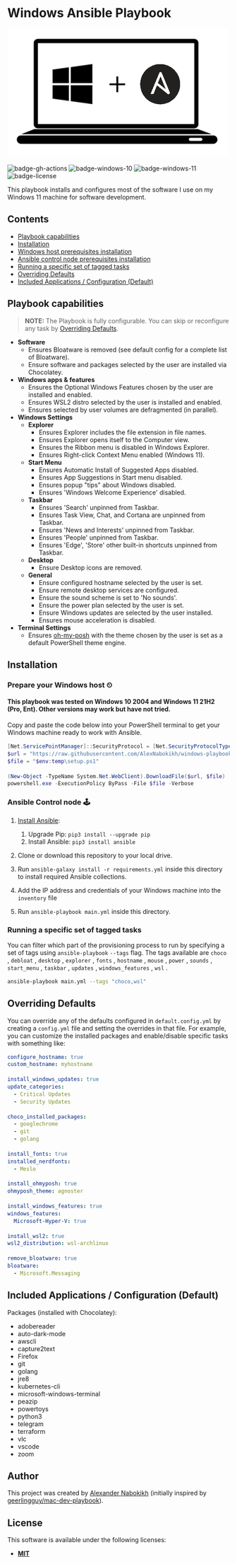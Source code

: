 # Windows Ansible Playbook

![Logo](files/logo.png)

![badge-gh-actions]
![badge-windows-10]
![badge-windows-11]
![badge-license]

This playbook installs and configures most of the software I use on my Windows 11 machine for software development.

## Contents

- [Playbook capabilities](#playbook-capabilities)
- [Installation](#installation)
- [Windows host prerequisites installation](#prepare-your-windows-host-)
- [Ansible control node prerequisites installation](#ansible-control-node-)
- [Running a specific set of tagged tasks](#running-a-specific-set-of-tagged-tasks)
- [Overriding Defaults](#overriding-defaults)
- [Included Applications / Configuration (Default)](#included-applications--configuration-default)

## Playbook capabilities

> **NOTE:** The Playbook is fully configurable. You can skip or reconfigure any task by [Overriding Defaults](#overriding-defaults).

- **Software**
  - Ensures Bloatware is removed (see default config for a complete list of Bloatware).
  - Ensure software and packages selected by the user are installed via Chocolatey.
- **Windows apps & features**
  - Ensures the Optional Windows Features chosen by the user are installed and enabled.
  - Ensures WSL2 distro selected by the user is installed and enabled.
  - Ensures selected by user volumes are defragmented (in parallel).
- **Windows Settings**
  - **Explorer**
    - Ensures Explorer includes the file extension in file names.
    - Ensures Explorer opens itself to the Computer view.
    - Ensures the Ribbon menu is disabled in Windows Explorer.
    - Ensures Right-click Context Menu enabled (Windows 11).
  - **Start Menu**
    - Ensures Automatic Install of Suggested Apps disabled.
    - Ensures App Suggestions in Start menu disabled.
    - Ensures popup "tips" about Windows disabled.
    - Ensures 'Windows Welcome Experience' disabled.
  - **Taskbar**
    - Ensures 'Search' unpinned from Taskbar.
    - Ensures Task View, Chat, and Cortana are unpinned from Taskbar.
    - Ensures 'News and Interests' unpinned from Taskbar.
    - Ensures 'People' unpinned from Taskbar.
    - Ensures 'Edge', 'Store' other built-in shortcuts unpinned from Taskbar.
  - **Desktop**
    - Ensure Desktop icons are removed.
  - **General**
    - Ensure configured hostname selected by the user is set.
    - Ensure remote desktop services are configured.
    - Ensure the sound scheme is set to 'No sounds'.
    - Ensure the power plan selected by the user is set.
    - Ensure Windows updates are selected by the user installed.
    - Ensures mouse acceleration is disabled.
- **Terminal Settings**
  - Ensures [oh-my-posh](https://ohmyposh.dev/) with the theme chosen by the user is set as a default PowerShell theme engine.

## Installation

### Prepare your Windows host ⏲

#### **This playbook was tested on Windows 10 2004 and Windows 11 21H2 (Pro, Ent). Other versions may work but have not tried.**

Copy and paste the code below into your PowerShell terminal to get your Windows machine ready to work with Ansible.

```powershell
[Net.ServicePointManager]::SecurityProtocol = [Net.SecurityProtocolType]::Tls12
$url = "https://raw.githubusercontent.com/AlexNabokikh/windows-playbook/master/setup.ps1"
$file = "$env:temp\setup.ps1"

(New-Object -TypeName System.Net.WebClient).DownloadFile($url, $file)
powershell.exe -ExecutionPolicy ByPass -File $file -Verbose
```

### Ansible Control node 🕹

1. [Install Ansible](https://docs.ansible.com/ansible/latest/installation_guide/index.html):

   1. Upgrade Pip: `pip3 install --upgrade pip`
   2. Install Ansible: `pip3 install ansible`

2. Clone or download this repository to your local drive.
3. Run `ansible-galaxy install -r requirements.yml` inside this directory to install required Ansible collections.
4. Add the IP address and credentials of your Windows machine into the `inventory` file
5. Run `ansible-playbook main.yml` inside this directory.

### Running a specific set of tagged tasks

You can filter which part of the provisioning process to run by specifying a set of tags using `ansible-playbook` `--tags` flag. The tags available are `choco` , `debloat` , `desktop` , `explorer` , `fonts` , `hostname` , `mouse` , `power` , `sounds` , `start_menu` , `taskbar` , `updates` , `windows_features` , `wsl` .

```sh
ansible-playbook main.yml --tags "choco,wsl"
```

## Overriding Defaults

You can override any of the defaults configured in `default.config.yml` by creating a `config.yml` file and setting the overrides in that file. For example, you can customize the installed packages and enable/disable specific tasks with something like:

```yaml
configure_hostname: true
custom_hostname: myhostname

install_windows_updates: true
update_categories:
  - Critical Updates
  - Security Updates

choco_installed_packages:
  - googlechrome
  - git
  - golang

install_fonts: true
installed_nerdfonts:
  - Meslo

install_ohmyposh: true
ohmyposh_theme: agnoster

install_windows_features: true
windows_features:
  Microsoft-Hyper-V: true

install_wsl2: true
wsl2_distribution: wsl-archlinux

remove_bloatware: true
bloatware:
  - Microsoft.Messaging
```

## Included Applications / Configuration (Default)

Packages (installed with Chocolatey):

- adobereader
- auto-dark-mode
- awscli
- capture2text
- Firefox
- git
- golang
- jre8
- kubernetes-cli
- microsoft-windows-terminal
- peazip
- powertoys
- python3
- telegram
- terraform
- vlc
- vscode
- zoom

## Author

This project was created by [Alexander Nabokikh](https://www.linkedin.com/in/nabokih/) (initially inspired by [geerlingguy/mac-dev-playbook](https://github.com/geerlingguy/mac-dev-playbook)).

## License

This software is available under the following licenses:

- **[MIT](https://github.com/AlexNabokikh/windows-playbook/blob/master/LICENSE)**

[badge-gh-actions]: https://github.com/AlexNabokikh/windows-playbook/actions/workflows/release.yaml/badge.svg
[badge-windows-11]: https://img.shields.io/badge/OS-Windows%2011%2021H2-blue
[badge-windows-10]: https://img.shields.io/badge/OS-Windows%2010%2020H2-blue
[badge-license]: https://img.shields.io/badge/License-MIT-informational
